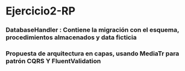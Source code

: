 # Ejercicio2-RP

### DatabaseHandler : Contiene la migración con el esquema, procedimientos almacenados y data ficticia
### Propuesta de arquitectura en capas, usando MediaTr para patrón CQRS Y FluentValidation

